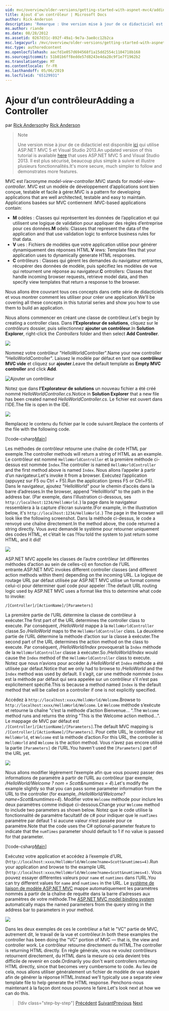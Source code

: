 ```yaml
---
uid: mvc/overview/older-versions/getting-started-with-aspnet-mvc4/adding-a-controller
title: Ajout d’un contrôleur | Microsoft Docs
author: Rick-Anderson
description: 'Remarque : Une version mise à jour de ce didacticiel est disponible ici qui utilise ASP.NET MVC 5 et Visual Studio 2013. Il est plus sécurisé, beaucoup plus simple à suivre et de démonstration...'
ms.author: riande
ms.date: 08/28/2012
ms.assetid: 0267d31c-892f-49a1-9e7a-3ae8cc12b2ca
msc.legacyurl: /mvc/overview/older-versions/getting-started-with-aspnet-mvc4/adding-a-controller
msc.type: authoredcontent
ms.openlocfilehash: aacfd1e057d694568f1a15dd2554c1104718b168
ms.sourcegitcommit: 51b01b6ff8edde57d8243e4da28c9f1e7f1962b2
ms.translationtype: MT
ms.contentlocale: fr-FR
ms.lasthandoff: 05/06/2019
ms.locfileid: "65129931"
---
```

# <a name="adding-a-controller"></a><span data-ttu-id="12a0c-104">Ajour d’un contrôleur</span><span class="sxs-lookup"><span data-stu-id="12a0c-104">Adding a Controller</span></span>

<span data-ttu-id="12a0c-105">par [Rick Anderson]((https://twitter.com/RickAndMSFT))</span><span class="sxs-lookup"><span data-stu-id="12a0c-105">by [Rick Anderson]((https://twitter.com/RickAndMSFT))</span></span>

> > [!NOTE]
> > <span data-ttu-id="12a0c-106">Une version mise à jour de ce didacticiel est disponible [ici](../../getting-started/introduction/getting-started.md) qui utilise ASP.NET MVC 5 et Visual Studio 2013.</span><span class="sxs-lookup"><span data-stu-id="12a0c-106">An updated version of this tutorial is available [here](../../getting-started/introduction/getting-started.md) that uses ASP.NET MVC 5 and Visual Studio 2013.</span></span> <span data-ttu-id="12a0c-107">Il est plus sécurisé, beaucoup plus simple à suivre et illustre plusieurs fonctionnalités.</span><span class="sxs-lookup"><span data-stu-id="12a0c-107">It's more secure, much simpler to follow and demonstrates more features.</span></span>

<span data-ttu-id="12a0c-108">MVC est l’acronyme *model-view-controller*.</span><span class="sxs-lookup"><span data-stu-id="12a0c-108">MVC stands for *model-view-controller*.</span></span> <span data-ttu-id="12a0c-109">MVC est un modèle de développement d’applications sont bien conçue, testable et facile à gérer.</span><span class="sxs-lookup"><span data-stu-id="12a0c-109">MVC is a pattern for developing applications that are well architected, testable and easy to maintain.</span></span> <span data-ttu-id="12a0c-110">Applications basées sur MVC contiennent :</span><span class="sxs-lookup"><span data-stu-id="12a0c-110">MVC-based applications contain:</span></span>

- <span data-ttu-id="12a0c-111">**M** odèles : Classes qui représentent les données de l’application et qui utilisent une logique de validation pour appliquer des règles d’entreprise pour ces données.</span><span class="sxs-lookup"><span data-stu-id="12a0c-111">**M** odels: Classes that represent the data of the application and that use validation logic to enforce business rules for that data.</span></span>
- <span data-ttu-id="12a0c-112">**V** ues : Fichiers de modèles que votre application utilise pour générer dynamiquement des réponses HTML.</span><span class="sxs-lookup"><span data-stu-id="12a0c-112">**V** iews: Template files that your application uses to dynamically generate HTML responses.</span></span>
- <span data-ttu-id="12a0c-113">**C** ontrôleurs : Classes qui gèrent les demandes du navigateur entrantes, récupérer des données de modèle, puis spécifiez les modèles de vue qui retournent une réponse au navigateur.</span><span class="sxs-lookup"><span data-stu-id="12a0c-113">**C** ontrollers: Classes that handle incoming browser requests, retrieve model data, and then specify view templates that return a response to the browser.</span></span>

<span data-ttu-id="12a0c-114">Nous allons être couvrant tous ces concepts dans cette série de didacticiels et vous montrer comment les utiliser pour créer une application.</span><span class="sxs-lookup"><span data-stu-id="12a0c-114">We'll be covering all these concepts in this tutorial series and show you how to use them to build an application.</span></span>

<span data-ttu-id="12a0c-115">Nous allons commencer en créant une classe de contrôleur.</span><span class="sxs-lookup"><span data-stu-id="12a0c-115">Let's begin by creating a controller class.</span></span> <span data-ttu-id="12a0c-116">Dans **l’Explorateur de solutions**, cliquez sur le *contrôleurs* dossier, puis sélectionnez **ajouter un contrôleur**.</span><span class="sxs-lookup"><span data-stu-id="12a0c-116">In **Solution Explorer**, right-click the *Controllers* folder and then select **Add Controller**.</span></span>

![](adding-a-controller/_static/image1.png)

<span data-ttu-id="12a0c-117">Nommez votre contrôleur &quot;HelloWorldController&quot;.</span><span class="sxs-lookup"><span data-stu-id="12a0c-117">Name your new controller &quot;HelloWorldController&quot;.</span></span> <span data-ttu-id="12a0c-118">Laissez le modèle par défaut en tant que **contrôleur MVC vide** et cliquez sur **ajouter**.</span><span class="sxs-lookup"><span data-stu-id="12a0c-118">Leave the default template as **Empty MVC controller** and click **Add**.</span></span>

![Ajouter un contrôleur](adding-a-controller/_static/image2.png)

<span data-ttu-id="12a0c-120">Notez que dans **l’Explorateur de solutions** un nouveau fichier a été créé nommé *HelloWorldController.cs*.</span><span class="sxs-lookup"><span data-stu-id="12a0c-120">Notice in **Solution Explorer** that a new file has been created named *HelloWorldController.cs*.</span></span> <span data-ttu-id="12a0c-121">Le fichier est ouvert dans l’IDE.</span><span class="sxs-lookup"><span data-stu-id="12a0c-121">The file is open in the IDE.</span></span>

![](adding-a-controller/_static/image3.png)

<span data-ttu-id="12a0c-122">Remplacez le contenu du fichier par le code suivant.</span><span class="sxs-lookup"><span data-stu-id="12a0c-122">Replace the contents of the file with the following code.</span></span>

[!code-csharp[Main](adding-a-controller/samples/sample1.cs)]

<span data-ttu-id="12a0c-123">Les méthodes de contrôleur retourne une chaîne de code HTML par exemple.</span><span class="sxs-lookup"><span data-stu-id="12a0c-123">The controller methods will return a string of HTML as an example.</span></span> <span data-ttu-id="12a0c-124">Le contrôleur est nommé `HelloWorldController` et la première méthode ci-dessus est nommée `Index`.</span><span class="sxs-lookup"><span data-stu-id="12a0c-124">The controller is named `HelloWorldController` and the first method above is named `Index`.</span></span> <span data-ttu-id="12a0c-125">Nous allons l’appeler à partir d’un navigateur.</span><span class="sxs-lookup"><span data-stu-id="12a0c-125">Let's invoke it from a browser.</span></span> <span data-ttu-id="12a0c-126">Exécutez l’application (appuyez sur F5 ou Ctrl + F5).</span><span class="sxs-lookup"><span data-stu-id="12a0c-126">Run the application (press F5 or Ctrl+F5).</span></span> <span data-ttu-id="12a0c-127">Dans le navigateur, ajoutez &quot;HelloWorld&quot; pour le chemin d’accès dans la barre d’adresses.</span><span class="sxs-lookup"><span data-stu-id="12a0c-127">In the browser, append &quot;HelloWorld&quot; to the path in the address bar.</span></span> <span data-ttu-id="12a0c-128">(Par exemple, dans l’illustration ci-dessous, ses `http://localhost:1234/HelloWorld.`) la page dans le navigateur ressemblera à la capture d’écran suivante.</span><span class="sxs-lookup"><span data-stu-id="12a0c-128">(For example, in the illustration below, it's `http://localhost:1234/HelloWorld.`) The page in the browser will look like the following screenshot.</span></span> <span data-ttu-id="12a0c-129">Dans la méthode ci-dessus, le code a renvoyé une chaîne directement.</span><span class="sxs-lookup"><span data-stu-id="12a0c-129">In the method above, the code returned a string directly.</span></span> <span data-ttu-id="12a0c-130">Vous avez demandé le système pour retourner uniquement des codes HTML, et c’était le cas !</span><span class="sxs-lookup"><span data-stu-id="12a0c-130">You told the system to just return some HTML, and it did!</span></span>

![](adding-a-controller/_static/image4.png)

<span data-ttu-id="12a0c-131">ASP.NET MVC appelle les classes de l’autre contrôleur (et différentes méthodes d’action au sein de celles-ci) en fonction de l’URL entrante.</span><span class="sxs-lookup"><span data-stu-id="12a0c-131">ASP.NET MVC invokes different controller classes (and different action methods within them) depending on the incoming URL.</span></span> <span data-ttu-id="12a0c-132">La logique de routage URL par défaut utilisée par ASP.NET MVC utilise un format comme celui-ci pour déterminer quel code pour appeler :</span><span class="sxs-lookup"><span data-stu-id="12a0c-132">The default URL routing logic used by ASP.NET MVC uses a format like this to determine what code to invoke:</span></span>

`/[Controller]/[ActionName]/[Parameters]`

<span data-ttu-id="12a0c-133">La première partie de l’URL détermine la classe de contrôleur à exécuter.</span><span class="sxs-lookup"><span data-stu-id="12a0c-133">The first part of the URL determines the controller class to execute.</span></span> <span data-ttu-id="12a0c-134">Par conséquent, */HelloWorld* mappe à la `HelloWorldController` classe.</span><span class="sxs-lookup"><span data-stu-id="12a0c-134">So */HelloWorld* maps to the `HelloWorldController` class.</span></span> <span data-ttu-id="12a0c-135">La deuxième partie de l’URL détermine la méthode d’action sur la classe à exécuter.</span><span class="sxs-lookup"><span data-stu-id="12a0c-135">The second part of the URL determines the action method on the class to execute.</span></span> <span data-ttu-id="12a0c-136">Par conséquent, */HelloWorld/Index* provoquerait la `Index` méthode de la `HelloWorldController` classe à exécuter.</span><span class="sxs-lookup"><span data-stu-id="12a0c-136">So */HelloWorld/Index* would cause the `Index` method of the `HelloWorldController` class to execute.</span></span> <span data-ttu-id="12a0c-137">Notez que nous n’avions pour accéder à */HelloWorld* et `Index` méthode a été utilisée par défaut.</span><span class="sxs-lookup"><span data-stu-id="12a0c-137">Notice that we only had to browse to */HelloWorld* and the `Index` method was used by default.</span></span> <span data-ttu-id="12a0c-138">Il s’agit, car une méthode nommée `Index` est la méthode par défaut qui sera appelée sur un contrôleur s’il n’est pas explicitement spécifié.</span><span class="sxs-lookup"><span data-stu-id="12a0c-138">This is because a method named `Index` is the default method that will be called on a controller if one is not explicitly specified.</span></span>

<span data-ttu-id="12a0c-139">Accédez à `http://localhost:xxxx/HelloWorld/Welcome`.</span><span class="sxs-lookup"><span data-stu-id="12a0c-139">Browse to `http://localhost:xxxx/HelloWorld/Welcome`.</span></span> <span data-ttu-id="12a0c-140">Le `Welcome` méthode s’exécute et retourne la chaîne &quot;c’est la méthode d’action Bienvenue... &quot;.</span><span class="sxs-lookup"><span data-stu-id="12a0c-140">The `Welcome` method runs and returns the string &quot;This is the Welcome action method...&quot;.</span></span> <span data-ttu-id="12a0c-141">Le mappage de MVC par défaut est `/[Controller]/[ActionName]/[Parameters]`.</span><span class="sxs-lookup"><span data-stu-id="12a0c-141">The default MVC mapping is `/[Controller]/[ActionName]/[Parameters]`.</span></span> <span data-ttu-id="12a0c-142">Pour cette URL, le contrôleur est `HelloWorld`, et `Welcome` est la méthode d’action.</span><span class="sxs-lookup"><span data-stu-id="12a0c-142">For this URL, the controller is `HelloWorld` and `Welcome` is the action method.</span></span> <span data-ttu-id="12a0c-143">Vous n’avez pas encore utilisé la partie `[Parameters]` de l’URL.</span><span class="sxs-lookup"><span data-stu-id="12a0c-143">You haven't used the `[Parameters]` part of the URL yet.</span></span>

![](adding-a-controller/_static/image5.png)

<span data-ttu-id="12a0c-144">Nous allons modifier légèrement l’exemple afin que vous pouvez passer des informations de paramètre à partir de l’URL au contrôleur (par exemple, */HelloWorld/Welcome ? nom = Scott&amp;numtimes = 4*).</span><span class="sxs-lookup"><span data-stu-id="12a0c-144">Let's modify the example slightly so that you can pass some parameter information from the URL to the controller (for example, */HelloWorld/Welcome?name=Scott&amp;numtimes=4*).</span></span> <span data-ttu-id="12a0c-145">Modifier votre `Welcome` méthode pour inclure les deux paramètres comme indiqué ci-dessous.</span><span class="sxs-lookup"><span data-stu-id="12a0c-145">Change your `Welcome` method to include two parameters as shown below.</span></span> <span data-ttu-id="12a0c-146">Notez que le code utilise la fonctionnalité de paramètre facultatif de c# pour indiquer que le `numTimes` paramètre par défaut 1 si aucune valeur n’est passée pour ce paramètre.</span><span class="sxs-lookup"><span data-stu-id="12a0c-146">Note that the code uses the C# optional-parameter feature to indicate that the `numTimes` parameter should default to 1 if no value is passed for that parameter.</span></span>

[!code-csharp[Main](adding-a-controller/samples/sample2.cs)]

<span data-ttu-id="12a0c-147">Exécutez votre application et accédez à l’exemple d’URL (`http://localhost:xxxx/HelloWorld/Welcome?name=Scott&numtimes=4)`.</span><span class="sxs-lookup"><span data-stu-id="12a0c-147">Run your application and browse to the example URL (`http://localhost:xxxx/HelloWorld/Welcome?name=Scott&numtimes=4)`.</span></span> <span data-ttu-id="12a0c-148">Vous pouvez essayer différentes valeurs pour `name` et `numtimes` dans l’URL.</span><span class="sxs-lookup"><span data-stu-id="12a0c-148">You can try different values for `name` and `numtimes` in the URL.</span></span> <span data-ttu-id="12a0c-149">Le [système de liaison de modèle ASP.NET MVC](http://odetocode.com/Blogs/scott/archive/2009/04/27/6-tips-for-asp-net-mvc-model-binding.aspx) mappe automatiquement les paramètres nommés à partir de la chaîne de requête dans la barre d’adresses aux paramètres de votre méthode.</span><span class="sxs-lookup"><span data-stu-id="12a0c-149">The [ASP.NET MVC model binding system](http://odetocode.com/Blogs/scott/archive/2009/04/27/6-tips-for-asp-net-mvc-model-binding.aspx) automatically maps the named parameters from the query string in the address bar to parameters in your method.</span></span>

![](adding-a-controller/_static/image6.png)

<span data-ttu-id="12a0c-150">Dans les deux exemples de ces le contrôleur a fait le &quot;VC&quot; partie de MVC, autrement dit, le travail de la vue et contrôleur.</span><span class="sxs-lookup"><span data-stu-id="12a0c-150">In both these examples the controller has been doing the &quot;VC&quot; portion of MVC — that is, the view and controller work.</span></span> <span data-ttu-id="12a0c-151">Le contrôleur retourne directement du HTML.</span><span class="sxs-lookup"><span data-stu-id="12a0c-151">The controller is returning HTML directly.</span></span> <span data-ttu-id="12a0c-152">En règle générale, vous ne voulez contrôleurs retournent directement, du HTML dans la mesure où cela devient très difficile de revenir en code.</span><span class="sxs-lookup"><span data-stu-id="12a0c-152">Ordinarily you don't want controllers returning HTML directly, since that becomes very cumbersome to code.</span></span> <span data-ttu-id="12a0c-153">Au lieu de cela, nous allons utiliser généralement un fichier de modèle de vue séparé afin de générer la réponse HTML.</span><span class="sxs-lookup"><span data-stu-id="12a0c-153">Instead we'll typically use a separate view template file to help generate the HTML response.</span></span> <span data-ttu-id="12a0c-154">Penchons-nous maintenant à la façon dont nous pouvons le faire.</span><span class="sxs-lookup"><span data-stu-id="12a0c-154">Let's look next at how we can do this.</span></span>

> [!div class="step-by-step"]
> <span data-ttu-id="12a0c-155">[Précédent](intro-to-aspnet-mvc-4.md)
> [Suivant](adding-a-view.md)</span><span class="sxs-lookup"><span data-stu-id="12a0c-155">[Previous](intro-to-aspnet-mvc-4.md)
[Next](adding-a-view.md)</span></span>
